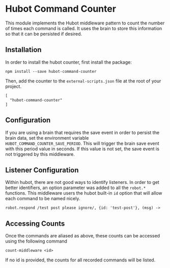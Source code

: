 # Hubot Command Counter

This module implements the Hubot middleware pattern to count the number of times each command is called.  It uses the brain to store this information so that it can be persisted if desired.

## Installation

In order to install the hubot counter, first install the package:

    npm install --save hubot-command-counter

Then, add the counter to the `external-scripts.json` file at the root of your project.

    [
      "hubot-command-counter"
    ]

## Configuration

If you are using a brain that requires the save event in order to persist the brain data, set the environment variable `HUBOT_COMMAND_COUNTER_SAVE_PERIOD`.  This will trigger the brain save event with this period value in seconds.  If this value is not set, the save event is not triggered by this middleware.

## Listener Configuration

Within hubot, there are not good ways to identify listeners.  In order to get better identifiers, an option parameter was added to all the `robot.*` functions.  This middleware users the hubot built-in `id` option that will allow each command to be named nicely.

    robot.respond /test post please ignore/, {id: 'test-post'}, (msg) ->

## Accessing Counts

Once the commands are aliased as above, these counts can be accessed using the following command

    count-middleware <id>

If no id is provided, the counts for all recorded commands will be listed.
